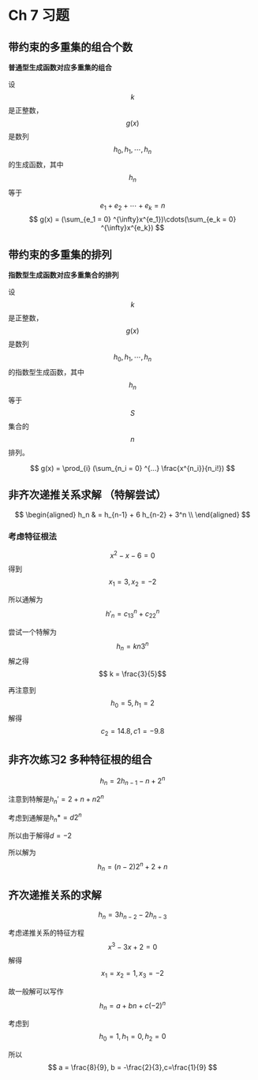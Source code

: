 # Ch 7 习题

## 带约束的多重集的组合个数

**普通型生成函数对应多重集的组合**

设$$k$$是正整数，$$g(x)$$是数列$$h_0,h_1,\cdots,h_n$$的生成函数，其中$$h_n$$等于$$e_1+e_2+\cdots + e_k = n$$
$$
g(x) = (\sum_{e_1 = 0} ^{\infty}x^{e_1})\cdots(\sum_{e_k = 0} ^{\infty}x^{e_k})
$$
## 带约束的多重集的排列

**指数型生成函数对应多重集合的排列**

设$$k$$是正整数，$$g(x)$$是数列$$h_0,h_1,\cdots,h_n$$的指数型生成函数，其中$$h_n$$等于$$S$$集合的$$n$$排列。

$$
g(x) = \prod_{i} (\sum_{n_i = 0} ^{...} \frac{x^{n_i}}{n_i!})
$$

## 非齐次递推关系求解 （特解尝试）
$$
\begin{aligned}
h_n & = h_{n-1} + 6 h_{n-2} + 3^n \\
\end{aligned}
$$

### 考虑特征根法
$$x^2 - x - 6 = 0$$得到$$x_1 = 3 , x_2 = -2$$

所以通解为$$h'_n = c_13^n + c_22^n$$

尝试一个特解为$$h_n = k n3^n$$解之得$$ k = \frac{3}{5}$$

再注意到$$h_0 = 5, h_1 =2$$解得$$c_2 = 14.8,c1 = -9.8$$

## 非齐次练习2 多种特征根的组合

$$
h_n = 2h_{n-1} - n  + 2^n
$$

 注意到特解是$h_n'=2+n+n2^n$

考虑到通解是$h_n * = d2^n$

所以由于解得$d = -2$

所以解为$$h_n = (n-2)2^n + 2 + n$$

## 齐次递推关系的求解

$$
h_n = 3h_{n-2} - 2h_{n-3}
$$

考虑递推关系的特征方程$$x^3-3x+2 = 0$$解得$$x_1 = x_2 = 1 , x_3 = -2 $$

故一般解可以写作$$h_n = a + bn + c (-2)^n$$

考虑到$$h_0 = 1, h_1 = 0 , h_2 = 0$$

所以$$ a = \frac{8}{9}, b = -\frac{2}{3},c=\frac{1}{9} $$

